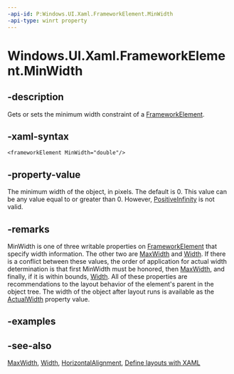 ```yaml
---
-api-id: P:Windows.UI.Xaml.FrameworkElement.MinWidth
-api-type: winrt property
---
```


<!-- Property syntax
public double MinWidth { get;  set; }
-->

# Windows.UI.Xaml.FrameworkElement.MinWidth

## -description
Gets or sets the minimum width constraint of a [FrameworkElement](frameworkelement.md).



## -xaml-syntax
```xaml
<frameworkElement MinWidth="double"/>
```


## -property-value
The minimum width of the object, in pixels. The default is 0. This value can be any value equal to or greater than 0. However, [PositiveInfinity](/dotnet/api/system.double.positiveinfinity?view=dotnet-uwp-10.0&preserve-view=true) is not valid.

## -remarks
MinWidth is one of three writable properties on [FrameworkElement](frameworkelement.md) that specify width information. The other two are [MaxWidth](frameworkelement_maxwidth.md) and [Width](frameworkelement_width.md). If there is a conflict between these values, the order of application for actual width determination is that first MinWidth must be honored, then [MaxWidth](frameworkelement_maxwidth.md), and finally, if it is within bounds, [Width](frameworkelement_width.md). All of these properties are recommendations to the layout behavior of the element's parent in the object tree. The width of the object after layout runs is available as the [ActualWidth](frameworkelement_actualwidth.md) property value.

## -examples

## -see-also
[MaxWidth](frameworkelement_maxwidth.md), [Width](frameworkelement_width.md), [HorizontalAlignment](frameworkelement_horizontalalignment.md), [Define layouts with XAML](/windows/uwp/layout/layouts-with-xaml)
